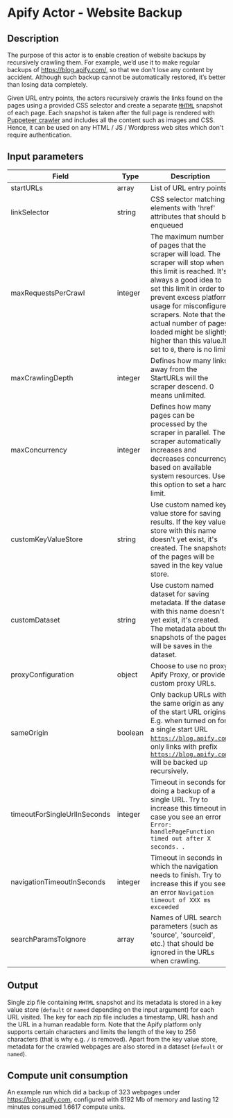 # Apify Actor - Website Backup

## Description

The purpose of this actor is to enable creation of website backups by recursively crawling them. For example, we’d use it to make regular backups of https://blog.apify.com/, so that we don’t lose any content by accident. Although such backup cannot be automatically restored, it’s better than losing data completely.

Given URL entry points, the actors recursively crawls the links found on the pages using a provided CSS selector and create a separate [`MHTML`](https://en.wikipedia.org/wiki/MHTML) snapshot of each page. Each snapshot is taken after the full page is rendered with [Puppeteer crawler](https://sdk.apify.com/docs/examples/puppeteer-crawler) and includes all the content such as images and CSS. Hence, it can be used on any HTML / JS / Wordpress web sites which don't require authentication.

## Input parameters
| Field  | Type  | Description  |
|---|---|---|
| startURLs  |  array | List of URL entry points  |
| linkSelector  | string  | CSS selector matching elements with 'href' attributes that should be enqueued  |
| maxRequestsPerCrawl  |  integer |  The maximum number of pages that the scraper will load. The scraper will stop when this limit is reached. It's always a good idea to set this limit in order to prevent excess platform usage for misconfigured scrapers. Note that the actual number of pages loaded might be slightly higher than this value.If set to <code>0</code>, there is no limit. |
| maxCrawlingDepth | integer | Defines how many links away from the StartURLs will the scraper descend. 0 means unlimited. |
maxConcurrency | integer | Defines how many pages can be processed by the scraper in parallel. The scraper automatically increases and decreases concurrency based on available system resources. Use this option to set a hard limit. |
customKeyValueStore | string | Use custom named key value store for saving results. If the key value store with this name doesn't yet exist, it's created. The snapshots of the pages will be saved in the key value store. |
customDataset | string | Use custom named dataset for saving metadata. If the dataset with this name doesn't yet exist, it's created. The metadata about the snapshots of the pages will be saves in the dataset. |
proxyConfiguration | object | Choose to use no proxy, Apify Proxy, or provide custom proxy URLs. |
sameOrigin | boolean | Only backup URLs with the same origin as any of the start URL origins. E.g. when turned on for a single start URL <code>https://blog.apify.com</code>, only links with prefix <code>https://blog.apify.com</code> will be backed up recursively. |
timeoutForSingleUrlInSeconds | integer | Timeout in seconds for doing a backup of a single URL. Try to increase this timeout in case you see an error <code> Error: handlePageFunction timed out after X seconds. </code>. |
navigationTimeoutInSeconds | integer | Timeout in seconds in which the navigation needs to finish. Try to increase this if you see an error <code>Navigation timeout of XXX ms exceeded </code>| 
searchParamsToIgnore | array | Names of URL search parameters (such as 'source', 'sourceid', etc.) that should be ignored in the URLs when crawling. |


## Output

Single zip file containing `MHTML` snapshot and its metadata is stored in a key value store (`default` or `named` depending on the input argument) for each URL visited. The key for each zip file includes a timestamp, URL hash and the URL in a human readable form. Note that the Apify platform only supports certain characters and limits the length of the key to 256 characters (that is why e.g. `/` is removed). Apart from the key value store, metadata for the crawled webpages are also stored in a dataset (`default` or `named`).

## Compute unit consumption
An example run which did a backup of 323 webpages under https://blog.apify.com, configured with 8192 Mb of memory and lasting 12 minutes consumed 1.6617 compute units.

